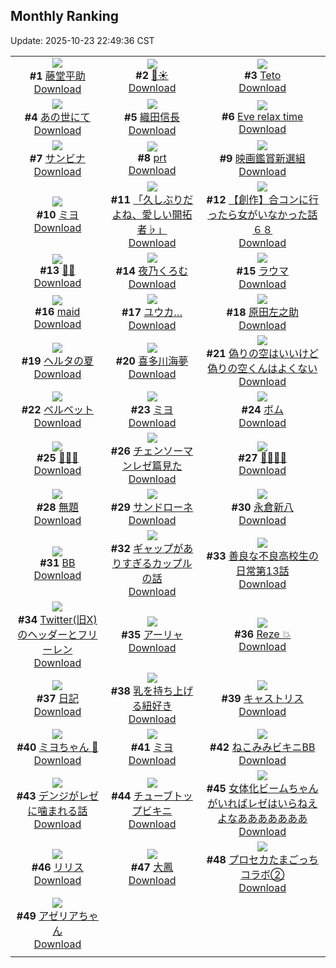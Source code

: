 ## Monthly Ranking
Update: 2025-10-23 22:49:36 CST

|      |      |      |
| :----: | :----: | :----: |
| ![](https://i.pixiv.re/c/240x480/img-master/img/2025/09/25/00/00/19/135499134_p0_master1200.jpg)<br>**#1** [藤堂平助](https://www.pixiv.net/artworks/135499134)<br>[Download](https://i.pixiv.re/img-original/img/2025/09/25/00/00/19/135499134_p0.png) | ![](https://i.pixiv.re/c/240x480/img-master/img/2025/09/25/01/12/40/135502201_p0_master1200.jpg)<br>**#2** [🌙☀](https://www.pixiv.net/artworks/135502201)<br>[Download](https://i.pixiv.re/img-original/img/2025/09/25/01/12/40/135502201_p0.jpg) | ![](https://i.pixiv.re/c/240x480/img-master/img/2025/09/25/00/00/17/135499121_p0_master1200.jpg)<br>**#3** [Teto](https://www.pixiv.net/artworks/135499121)<br>[Download](https://i.pixiv.re/img-original/img/2025/09/25/00/00/17/135499121_p0.jpg) |
| ![](https://i.pixiv.re/c/240x480/img-master/img/2025/09/25/00/50/21/135501474_p0_master1200.jpg)<br>**#4** [あの世にて](https://www.pixiv.net/artworks/135501474)<br>[Download](https://i.pixiv.re/img-original/img/2025/09/25/00/50/21/135501474_p0.jpg) | ![](https://i.pixiv.re/c/240x480/img-master/img/2025/09/25/00/00/21/135499142_p0_master1200.jpg)<br>**#5** [織田信長](https://www.pixiv.net/artworks/135499142)<br>[Download](https://i.pixiv.re/img-original/img/2025/09/25/00/00/21/135499142_p0.jpg) | ![](https://i.pixiv.re/c/240x480/img-master/img/2025/09/25/13/25/03/135514689_p0_master1200.jpg)<br>**#6** [Eve relax time](https://www.pixiv.net/artworks/135514689)<br>[Download](https://i.pixiv.re/img-original/img/2025/09/25/13/25/03/135514689_p0.jpg) |
| ![](https://i.pixiv.re/c/240x480/img-master/img/2025/09/24/00/51/07/135465891_p0_master1200.jpg)<br>**#7** [サンビナ](https://www.pixiv.net/artworks/135465891)<br>[Download](https://i.pixiv.re/img-original/img/2025/09/24/00/51/07/135465891_p0.jpg) | ![](https://i.pixiv.re/c/240x480/img-master/img/2025/09/25/20/17/24/135525741_p0_master1200.jpg)<br>**#8** [prt](https://www.pixiv.net/artworks/135525741)<br>[Download](https://i.pixiv.re/img-original/img/2025/09/25/20/17/24/135525741_p0.jpg) | ![](https://i.pixiv.re/c/240x480/img-master/img/2025/09/25/00/00/13/135499100_p0_master1200.jpg)<br>**#9** [映画鑑賞新選組](https://www.pixiv.net/artworks/135499100)<br>[Download](https://i.pixiv.re/img-original/img/2025/09/25/00/00/13/135499100_p0.png) |
| ![](https://i.pixiv.re/c/240x480/img-master/img/2025/09/25/00/00/20/135499137_p0_master1200.jpg)<br>**#10** [ミヨ](https://www.pixiv.net/artworks/135499137)<br>[Download](https://i.pixiv.re/img-original/img/2025/09/25/00/00/20/135499137_p0.jpg) | ![](https://i.pixiv.re/c/240x480/img-master/img/2025/09/25/00/08/36/135499818_p0_master1200.jpg)<br>**#11** [「久しぶりだよね、愛しい開拓者♭」](https://www.pixiv.net/artworks/135499818)<br>[Download](https://i.pixiv.re/img-original/img/2025/09/25/00/08/36/135499818_p0.png) | ![](https://i.pixiv.re/c/240x480/img-master/img/2025/09/26/02/08/18/135535089_p0_master1200.jpg)<br>**#12** [【創作】合コンに行ったら女がいなかった話６８](https://www.pixiv.net/artworks/135535089)<br>[Download](https://i.pixiv.re/img-original/img/2025/09/26/02/08/18/135535089_p0.jpg) |
| ![](https://i.pixiv.re/c/240x480/img-master/img/2025/09/24/14/49/23/135480787_p0_master1200.jpg)<br>**#13** [🏰🧟](https://www.pixiv.net/artworks/135480787)<br>[Download](https://i.pixiv.re/img-original/img/2025/09/24/14/49/23/135480787_p0.jpg) | ![](https://i.pixiv.re/c/240x480/img-master/img/2025/09/25/00/00/17/135499123_p0_master1200.jpg)<br>**#14** [夜乃くろむ](https://www.pixiv.net/artworks/135499123)<br>[Download](https://i.pixiv.re/img-original/img/2025/09/25/00/00/17/135499123_p0.png) | ![](https://i.pixiv.re/c/240x480/img-master/img/2025/09/25/19/36/40/135524236_p0_master1200.jpg)<br>**#15** [ラウマ](https://www.pixiv.net/artworks/135524236)<br>[Download](https://i.pixiv.re/img-original/img/2025/09/25/19/36/40/135524236_p0.jpg) |
| ![](https://i.pixiv.re/c/240x480/img-master/img/2025/09/26/12/38/47/135549789_p0_master1200.jpg)<br>**#16** [maid](https://www.pixiv.net/artworks/135549789)<br>[Download](https://i.pixiv.re/img-original/img/2025/09/26/12/38/47/135549789_p0.jpg) | ![](https://i.pixiv.re/c/240x480/img-master/img/2025/09/24/12/05/59/135477786_p0_master1200.jpg)<br>**#17** [ユウカ…](https://www.pixiv.net/artworks/135477786)<br>[Download](https://i.pixiv.re/img-original/img/2025/09/24/12/05/59/135477786_p0.png) | ![](https://i.pixiv.re/c/240x480/img-master/img/2025/09/24/21/14/16/135492166_p0_master1200.jpg)<br>**#18** [原田左之助](https://www.pixiv.net/artworks/135492166)<br>[Download](https://i.pixiv.re/img-original/img/2025/09/24/21/14/16/135492166_p0.png) |
| ![](https://i.pixiv.re/c/240x480/img-master/img/2025/09/24/18/10/12/135485393_p0_master1200.jpg)<br>**#19** [ヘルタの夏](https://www.pixiv.net/artworks/135485393)<br>[Download](https://i.pixiv.re/img-original/img/2025/09/24/18/10/12/135485393_p0.jpg) | ![](https://i.pixiv.re/c/240x480/img-master/img/2025/09/25/15/17/42/135516934_p0_master1200.jpg)<br>**#20** [喜多川海夢](https://www.pixiv.net/artworks/135516934)<br>[Download](https://i.pixiv.re/img-original/img/2025/09/25/15/17/42/135516934_p0.jpg) | ![](https://i.pixiv.re/c/240x480/img-master/img/2025/09/23/00/00/20/135422375_p0_master1200.jpg)<br>**#21** [偽りの空はいいけど偽りの空くんはよくない](https://www.pixiv.net/artworks/135422375)<br>[Download](https://i.pixiv.re/img-original/img/2025/09/23/00/00/20/135422375_p0.jpg) |
| ![](https://i.pixiv.re/c/240x480/img-master/img/2025/09/26/00/00/08/135535032_p0_master1200.jpg)<br>**#22** [ベルベット](https://www.pixiv.net/artworks/135535032)<br>[Download](https://i.pixiv.re/img-original/img/2025/09/26/00/00/08/135535032_p0.png) | ![](https://i.pixiv.re/c/240x480/img-master/img/2025/09/27/00/30/07/135572720_p0_master1200.jpg)<br>**#23** [ミヨ](https://www.pixiv.net/artworks/135572720)<br>[Download](https://i.pixiv.re/img-original/img/2025/09/27/00/30/07/135572720_p0.jpg) | ![](https://i.pixiv.re/c/240x480/img-master/img/2025/09/27/00/00/16/135571054_p0_master1200.jpg)<br>**#24** [ボム](https://www.pixiv.net/artworks/135571054)<br>[Download](https://i.pixiv.re/img-original/img/2025/09/27/00/00/16/135571054_p0.jpg) |
| ![](https://i.pixiv.re/c/240x480/img-master/img/2025/09/24/20/22/48/135490016_p0_master1200.jpg)<br>**#25** [💢💢💢](https://www.pixiv.net/artworks/135490016)<br>[Download](https://i.pixiv.re/img-original/img/2025/09/24/20/22/48/135490016_p0.png) | ![](https://i.pixiv.re/c/240x480/img-master/img/2025/09/25/12/00/48/135470061_p0_master1200.jpg)<br>**#26** [チェンソーマンレゼ篇見た](https://www.pixiv.net/artworks/135470061)<br>[Download](https://i.pixiv.re/img-original/img/2025/09/25/12/00/48/135470061_p0.png) | ![](https://i.pixiv.re/c/240x480/img-master/img/2025/09/24/00/00/25/135463492_p0_master1200.jpg)<br>**#27** [🐇🐇🐇🐇](https://www.pixiv.net/artworks/135463492)<br>[Download](https://i.pixiv.re/img-original/img/2025/09/24/00/00/25/135463492_p0.jpg) |
| ![](https://i.pixiv.re/c/240x480/img-master/img/2025/09/25/00/08/24/135499808_p0_master1200.jpg)<br>**#28** [無題](https://www.pixiv.net/artworks/135499808)<br>[Download](https://i.pixiv.re/img-original/img/2025/09/25/00/08/24/135499808_p0.jpg) | ![](https://i.pixiv.re/c/240x480/img-master/img/2025/09/25/00/00/16/135499117_p0_master1200.jpg)<br>**#29** [サンドローネ](https://www.pixiv.net/artworks/135499117)<br>[Download](https://i.pixiv.re/img-original/img/2025/09/25/00/00/16/135499117_p0.png) | ![](https://i.pixiv.re/c/240x480/img-master/img/2025/09/23/00/09/04/135423145_p0_master1200.jpg)<br>**#30** [永倉新八](https://www.pixiv.net/artworks/135423145)<br>[Download](https://i.pixiv.re/img-original/img/2025/09/23/00/09/04/135423145_p0.jpg) |
| ![](https://i.pixiv.re/c/240x480/img-master/img/2025/09/24/19/25/00/135487780_p0_master1200.jpg)<br>**#31** [BB](https://www.pixiv.net/artworks/135487780)<br>[Download](https://i.pixiv.re/img-original/img/2025/09/24/19/25/00/135487780_p0.jpg) | ![](https://i.pixiv.re/c/240x480/img-master/img/2025/09/25/00/02/41/135499481_p0_master1200.jpg)<br>**#32** [ギャップがありすぎるカップルの話](https://www.pixiv.net/artworks/135499481)<br>[Download](https://i.pixiv.re/img-original/img/2025/09/25/00/02/41/135499481_p0.jpg) | ![](https://i.pixiv.re/c/240x480/img-master/img/2025/09/25/07/07/14/135508140_p0_master1200.jpg)<br>**#33** [善良な不良高校生の日常第13話](https://www.pixiv.net/artworks/135508140)<br>[Download](https://i.pixiv.re/img-original/img/2025/09/25/07/07/14/135508140_p0.jpg) |
| ![](https://i.pixiv.re/c/240x480/img-master/img/2025/09/25/20/38/30/135526551_p0_master1200.jpg)<br>**#34** [Twitter(旧X)のヘッダーとフリーレン](https://www.pixiv.net/artworks/135526551)<br>[Download](https://i.pixiv.re/img-original/img/2025/09/25/20/38/30/135526551_p0.jpg) | ![](https://i.pixiv.re/c/240x480/img-master/img/2025/09/25/00/00/09/135499069_p0_master1200.jpg)<br>**#35** [アーリャ](https://www.pixiv.net/artworks/135499069)<br>[Download](https://i.pixiv.re/img-original/img/2025/09/25/00/00/09/135499069_p0.jpg) | ![](https://i.pixiv.re/c/240x480/img-master/img/2025/09/25/02/55/04/135504417_p0_master1200.jpg)<br>**#36** [Reze 💥](https://www.pixiv.net/artworks/135504417)<br>[Download](https://i.pixiv.re/img-original/img/2025/09/25/02/55/04/135504417_p0.jpg) |
| ![](https://i.pixiv.re/c/240x480/img-master/img/2025/09/25/20/30/02/135526195_p0_master1200.jpg)<br>**#37** [日記](https://www.pixiv.net/artworks/135526195)<br>[Download](https://i.pixiv.re/img-original/img/2025/09/25/20/30/02/135526195_p0.png) | ![](https://i.pixiv.re/c/240x480/img-master/img/2025/09/26/20/01/16/135560815_p0_master1200.jpg)<br>**#38** [乳を持ち上げる紐好き](https://www.pixiv.net/artworks/135560815)<br>[Download](https://i.pixiv.re/img-original/img/2025/09/26/20/01/16/135560815_p0.jpg) | ![](https://i.pixiv.re/c/240x480/img-master/img/2025/09/23/11/08/22/135436584_p0_master1200.jpg)<br>**#39** [キャストリス](https://www.pixiv.net/artworks/135436584)<br>[Download](https://i.pixiv.re/img-original/img/2025/09/23/11/08/22/135436584_p0.png) |
| ![](https://i.pixiv.re/c/240x480/img-master/img/2025/09/24/17/06/38/135483605_p0_master1200.jpg)<br>**#40** [ミヨちゃん 💚](https://www.pixiv.net/artworks/135483605)<br>[Download](https://i.pixiv.re/img-original/img/2025/09/24/17/06/38/135483605_p0.png) | ![](https://i.pixiv.re/c/240x480/img-master/img/2025/09/26/01/28/18/135538543_p0_master1200.jpg)<br>**#41** [ミヨ](https://www.pixiv.net/artworks/135538543)<br>[Download](https://i.pixiv.re/img-original/img/2025/09/26/01/28/18/135538543_p0.png) | ![](https://i.pixiv.re/c/240x480/img-master/img/2025/09/27/20/04/34/135601496_p0_master1200.jpg)<br>**#42** [ねこみみビキニBB](https://www.pixiv.net/artworks/135601496)<br>[Download](https://i.pixiv.re/img-original/img/2025/09/27/20/04/34/135601496_p0.jpg) |
| ![](https://i.pixiv.re/c/240x480/img-master/img/2025/09/26/00/16/16/135536146_p0_master1200.jpg)<br>**#43** [デンジがレゼに噛まれる話](https://www.pixiv.net/artworks/135536146)<br>[Download](https://i.pixiv.re/img-original/img/2025/09/26/00/16/16/135536146_p0.png) | ![](https://i.pixiv.re/c/240x480/img-master/img/2025/09/24/06/50/10/135472189_p0_master1200.jpg)<br>**#44** [チューブトップビキニ](https://www.pixiv.net/artworks/135472189)<br>[Download](https://i.pixiv.re/img-original/img/2025/09/24/06/50/10/135472189_p0.jpg) | ![](https://i.pixiv.re/c/240x480/img-master/img/2025/09/26/18/26/56/135557447_p0_master1200.jpg)<br>**#45** [女体化ビームちゃんがいればレゼはいらねえよなあああああああ](https://www.pixiv.net/artworks/135557447)<br>[Download](https://i.pixiv.re/img-original/img/2025/09/26/18/26/56/135557447_p0.jpg) |
| ![](https://i.pixiv.re/c/240x480/img-master/img/2025/09/23/14/36/03/135442027_p0_master1200.jpg)<br>**#46** [リリス](https://www.pixiv.net/artworks/135442027)<br>[Download](https://i.pixiv.re/img-original/img/2025/09/23/14/36/03/135442027_p0.jpg) | ![](https://i.pixiv.re/c/240x480/img-master/img/2025/09/27/21/55/51/135606323_p0_master1200.jpg)<br>**#47** [大鳳](https://www.pixiv.net/artworks/135606323)<br>[Download](https://i.pixiv.re/img-original/img/2025/09/27/21/55/51/135606323_p0.jpg) | ![](https://i.pixiv.re/c/240x480/img-master/img/2025/09/25/17/54/38/135520548_p0_master1200.jpg)<br>**#48** [プロセカたまごっちコラボ②](https://www.pixiv.net/artworks/135520548)<br>[Download](https://i.pixiv.re/img-original/img/2025/09/25/17/54/38/135520548_p0.jpg) |
| ![](https://i.pixiv.re/c/240x480/img-master/img/2025/09/26/17/09/34/135555043_p0_master1200.jpg)<br>**#49** [アゼリアちゃん](https://www.pixiv.net/artworks/135555043)<br>[Download](https://i.pixiv.re/img-original/img/2025/09/26/17/09/34/135555043_p0.png) |
|      |      |
